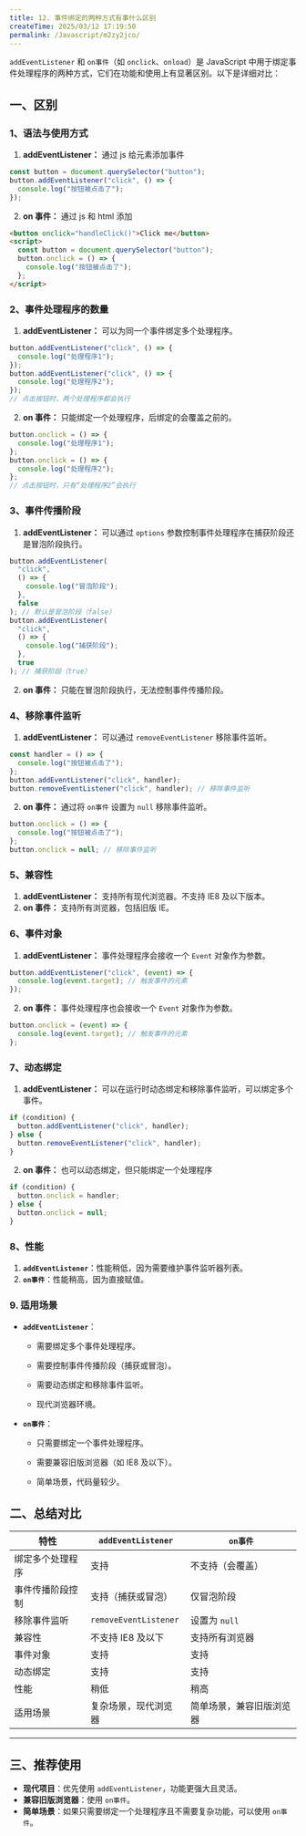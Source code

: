 ```yaml
---
title: 12. 事件绑定的两种方式有事什么区别
createTime: 2025/03/12 17:19:50
permalink: /Javascript/m2zy2jco/
---
```


`addEventListener` 和 `on事件`（如 `onclick`、`onload`）是 JavaScript 中用于绑定事件处理程序的两种方式，它们在功能和使用上有显著区别。以下是详细对比：

## 一、区别

### 1、语法与使用方式

1. **addEventListener：** 通过 js 给元素添加事件

```javascript
const button = document.querySelector("button");
button.addEventListener("click", () => {
  console.log("按钮被点击了");
});
```

2. **on 事件：** 通过 js 和 html 添加

```html
<button onclick="handleClick()">Click me</button>
<script>
  const button = document.querySelector("button");
  button.onclick = () => {
    console.log("按钮被点击了");
  };
</script>
```

### 2、事件处理程序的数量

1. **addEventListener：** 可以为同一个事件绑定多个处理程序。

```javascript
button.addEventListener("click", () => {
  console.log("处理程序1");
});
button.addEventListener("click", () => {
  console.log("处理程序2");
});
// 点击按钮时，两个处理程序都会执行
```

2. **on 事件：** 只能绑定一个处理程序，后绑定的会覆盖之前的。

```javascript
button.onclick = () => {
  console.log("处理程序1");
};
button.onclick = () => {
  console.log("处理程序2");
};
// 点击按钮时，只有“处理程序2”会执行
```

### 3、事件传播阶段

1. **addEventListener：** 可以通过 `options` 参数控制事件处理程序在捕获阶段还是冒泡阶段执行。

```javascript
button.addEventListener(
  "click",
  () => {
    console.log("冒泡阶段");
  },
  false
); // 默认是冒泡阶段（false）
button.addEventListener(
  "click",
  () => {
    console.log("捕获阶段");
  },
  true
); // 捕获阶段（true）
```

2. **on 事件：** 只能在冒泡阶段执行，无法控制事件传播阶段。

### 4、移除事件监听

1. **addEventListener：** 可以通过 `removeEventListener` 移除事件监听。

```javascript
const handler = () => {
  console.log("按钮被点击了");
};
button.addEventListener("click", handler);
button.removeEventListener("click", handler); // 移除事件监听
```

2. **on 事件：** 通过将 `on事件` 设置为 `null` 移除事件监听。

```javascript
button.onclick = () => {
  console.log("按钮被点击了");
};
button.onclick = null; // 移除事件监听
```

### 5、兼容性

1. **addEventListener：** 支持所有现代浏览器。不支持 IE8 及以下版本。
2. **on 事件：** 支持所有浏览器，包括旧版 IE。

### 6、事件对象

1. **addEventListener：** 事件处理程序会接收一个 `Event` 对象作为参数。

```javascript
button.addEventListener("click", (event) => {
  console.log(event.target); // 触发事件的元素
});
```

2. **on 事件：** 事件处理程序也会接收一个 `Event` 对象作为参数。

```javascript
button.onclick = (event) => {
  console.log(event.target); // 触发事件的元素
};
```

### 7、动态绑定

1. **addEventListener：** 可以在运行时动态绑定和移除事件监听，可以绑定多个事件。

```javascript
if (condition) {
  button.addEventListener("click", handler);
} else {
  button.removeEventListener("click", handler);
}
```

2. **on 事件：** 也可以动态绑定，但只能绑定一个处理程序

```javascript
if (condition) {
  button.onclick = handler;
} else {
  button.onclick = null;
}
```

### 8、性能

1. **`addEventListener`**：性能稍低，因为需要维护事件监听器列表。
2. **`on事件`**：性能稍高，因为直接赋值。

### 9. **适用场景**

- **`addEventListener`**：

  - 需要绑定多个事件处理程序。

  - 需要控制事件传播阶段（捕获或冒泡）。

  - 需要动态绑定和移除事件监听。

  - 现代浏览器环境。

- **`on事件`**：

  - 只需要绑定一个事件处理程序。

  - 需要兼容旧版浏览器（如 IE8 及以下）。

  - 简单场景，代码量较少。

## 二、总结对比

| 特性             | `addEventListener`    | `on事件`                 |
| ---------------- | --------------------- | ------------------------ |
| 绑定多个处理程序 | 支持                  | 不支持（会覆盖）         |
| 事件传播阶段控制 | 支持（捕获或冒泡）    | 仅冒泡阶段               |
| 移除事件监听     | `removeEventListener` | 设置为 `null`            |
| 兼容性           | 不支持 IE8 及以下     | 支持所有浏览器           |
| 事件对象         | 支持                  | 支持                     |
| 动态绑定         | 支持                  | 支持                     |
| 性能             | 稍低                  | 稍高                     |
| 适用场景         | 复杂场景，现代浏览器  | 简单场景，兼容旧版浏览器 |

---

## 三、推荐使用

- **现代项目**：优先使用 `addEventListener`，功能更强大且灵活。
- **兼容旧版浏览器**：使用 `on事件`。
- **简单场景**：如果只需要绑定一个处理程序且不需要复杂功能，可以使用 `on事件`。
